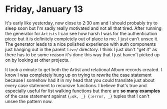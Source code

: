 # Friday, January 13

It's early like yesterday, now close to 2:30 am and I should probably try to sleep soon but I'm sadly really motivated and not all that tired.
After running the generator for `Artists` I can see how harsh I was for the authentication piece but it is definitely completely out of place to me.
I just can't unsee it. The generator leads to a nice polished experience with auth components just hanging out in the parent `live/` directory.
I think I just don't "get it" as there has to be some reason it's done this way that I just haven't picked up on by looking at other projects.

It took a minute to get both the Artist and relational Album records created. I know I was completely hung up on trying to rewrite the case statement
because I somehow had it in my head that you could translate just about every case statement to recursive functions.
I believe that's true and especially useful for list walking functions but there are **so many examples** of the case statement against `{;ok, _} {:error, _}` tuples that I can't unsee the pattern now.
